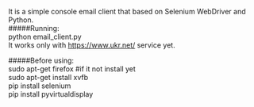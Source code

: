 It is a simple console email client that based on Selenium WebDriver and Python.  
#####Running:  
	python email_client.py  
It works only with https://www.ukr.net/ service yet.  

#####Before using:  
	sudo apt-get firefox #if it not install yet  
	sudo apt-get install xvfb  
	pip install selenium  
	pip install pyvirtualdisplay  

